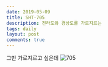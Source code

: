 ```yaml
---
date: 2019-05-09
title: SHT-705
description: 전라도와 경상도를 가로지르는
tags: daily
layout: post
comments: true
---
```


그만 가로지르고 싶은데
![705](https://lh3.googleusercontent.com/gc-xejsGkJsSzfql_iVFC0qrVhKValwz7TmGpnqM3jjorgf5oIPEFsOd4rR7c45neHGyd0aoKy2MNqvsQYzjKCNQrYthHksYImPgJNVNHzlpmsr-NNuu_bCZhKUE0r_kLo_BHlj_LQ=w2400) 
